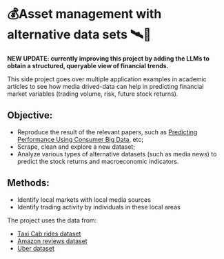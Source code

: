 # 💰Asset management with alternative data sets 🛰️🧠

**NEW UPDATE: currently improving this project by adding the LLMs to obtain a structured, queryable view of financial trends.**

This side project goes over multiple application examples in academic articles to see how media drived-data can help in predicting financial market variables (trading volume, risk, future stock returns). 

## Objective:
- Reproduce the result of the relevant papers, such as [Predicting Performance Using Consumer Big Data](https://scholar.harvard.edu/files/kenfroot/files/Predicting_Performance_Using_Consumer_Big_Data-Aug18.2021.pdf), etc; 
- Scrape, clean and explore a new dataset;
- Analyze various types of alternative datasets (such as media news) to predict the stock returns and macroeconomic indicators.

## Methods:
- Identify local markets with local media sources
- Identify trading activity by individuals in these local areas

The project uses the data from: 
- [Taxi Cab rides dataset](https://data.cityofnewyork.us/Transportation/2017-Yellow-Taxi-Trip-Data/biws-g3hs)
- [Amazon reviews dataset](http://jmcauley.ucsd.edu/data/amazon)
- [Uber dataset](https://kaggle.com/fivethirtyeight/uber-pickups-in-new-york-city)
